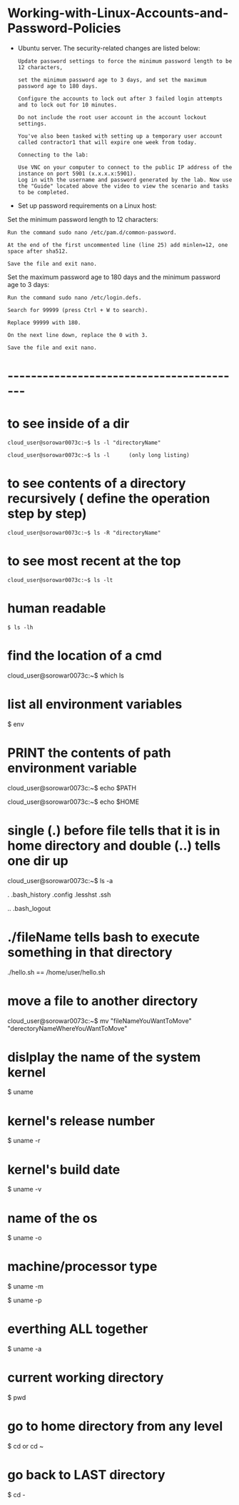 # Working-with-Linux-Accounts-and-Password-Policies

- Ubuntu server. The security-related changes are listed below:


      Update password settings to force the minimum password length to be 12 characters, 
      
      set the minimum password age to 3 days, and set the maximum password age to 180 days.
      
      Configure the accounts to lock out after 3 failed login attempts and to lock out for 10 minutes. 
      
      Do not include the root user account in the account lockout settings.

      You've also been tasked with setting up a temporary user account called contractor1 that will expire one week from today.

      Connecting to the lab:

      Use VNC on your computer to connect to the public IP address of the instance on port 5901 (x.x.x.x:5901).
      Log in with the username and password generated by the lab. Now use the "Guide" located above the video to view the scenario and tasks to be completed.

- Set up password requirements on a Linux host:

Set the minimum password length to 12 characters:

    Run the command sudo nano /etc/pam.d/common-password.
    
    At the end of the first uncommented line (line 25) add minlen=12, one space after sha512.
    
    Save the file and exit nano.

Set the maximum password age to 180 days and the minimum password age to 3 days:

    Run the command sudo nano /etc/login.defs.
    
    Search for 99999 (press Ctrl + W to search).
    
    Replace 99999 with 180.
    
    On the next line down, replace the 0 with 3.
    
    Save the file and exit nano.


# -----------------------------------------



# to see inside of a dir

    cloud_user@sorowar0073c:~$ ls -l "directoryName"

    cloud_user@sorowar0073c:~$ ls -l      (only long listing)

# to see contents of a directory recursively ( define the operation step by step)

    cloud_user@sorowar0073c:~$ ls -R "directoryName"


# to see most recent at the top 

    cloud_user@sorowar0073c:~$ ls -lt


# human readable

    $ ls -lh
    
    
# find the location of a cmd

cloud_user@sorowar0073c:~$ which ls


# list all environment variables

$ env


# PRINT the contents of path environment variable

cloud_user@sorowar0073c:~$ echo $PATH

cloud_user@sorowar0073c:~$ echo $HOME


# single (.) before file tells that it is in home directory and double (..) tells one dir up

cloud_user@sorowar0073c:~$ ls -a

.              .bash_history  .config  .lesshst  .ssh                      

..             .bash_logout


# ./fileName tells bash to execute something in that directory


./hello.sh == /home/user/hello.sh



# move a file to another directory

cloud_user@sorowar0073c:~$ mv "fileNameYouWantToMove" "derectoryNameWhereYouWantToMove"



# dislplay the name of the system kernel

$ uname


# kernel's release number

$ uname -r


# kernel's build date

$ uname -v


# name of the os

$ uname -o


# machine/processor type

$ uname -m

$ uname -p


# everthing ALL together

$ uname -a


# current working directory

$ pwd


# go to home directory from any level

$ cd    or    cd ~





# go back to LAST directory

$ cd -










